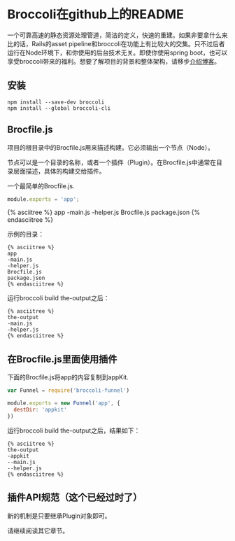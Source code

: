 # Broccoli在github上的README

一个可靠高速的静态资源处理管道，简洁的定义，快速的重建。如果非要拿什么来比的话，Rails的asset pipeline和broccoli在功能上有比较大的交集。只不过后者运行在Node环境下，和你使用的后台技术无关。即使你使用spring boot，也可以享受broccoli带来的福利。想要了解项目的背景和整体架构，请移步[介绍博客](https://www.solitr.com/blog/2014/02/broccoli-first-release/)。

## 安装

```shell
npm install --save-dev broccoli
npm install --global broccoli-cli
```
## Brocfile.js

项目的根目录中的Brocfile.js用来描述构建。它必须输出一个节点（Node）。

节点可以是一个目录的名称，或者一个插件（Plugin）。在Brocfile.js中通常在目录层面描述，具体的构建交给插件。

一个最简单的Brocfile.js.
```js
module.exports = 'app';
```

{% asciitree %}
app
-main.js
-helper.js
Brocfile.js
package.json
{% endasciitree %}

示例的目录：
```
{% asciitree %}
app
-main.js
-helper.js
Brocfile.js
package.json
{% endasciitree %}
```

运行broccoli build the-output之后：
```
{% asciitree %}
the-output
-main.js
-helper.js
{% endasciitree %}
```

## 在Brocfile.js里面使用插件

下面的Brocfile.js将app的内容复制到appKit.
```js
var Funnel = require('broccoli-funnel')

module.exports = new Funnel('app', {
  destDir: 'appkit'
})
```
运行broccoli build the-output之后，结果如下：

```
{% asciitree %}
the-output
-appkit
--main.js
--helper.js
{% endasciitree %}
```

## 插件API规范（这个已经过时了）

新的机制是只要继承Plugin对象即可。

请继续阅读其它章节。
